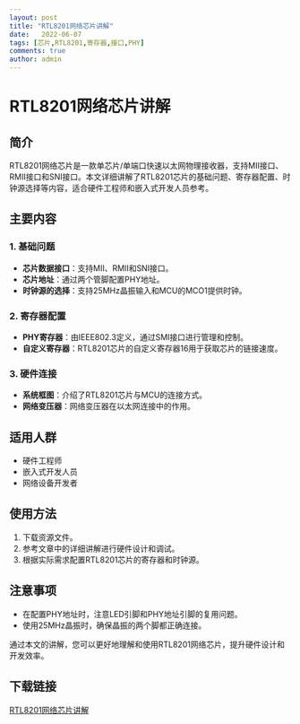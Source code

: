 ```yaml
---
layout: post
title: "RTL8201网络芯片讲解"
date:   2022-06-07
tags: [芯片,RTL8201,寄存器,接口,PHY]
comments: true
author: admin
---
```

# RTL8201网络芯片讲解

## 简介
RTL8201网络芯片是一款单芯片/单端口快速以太网物理接收器，支持MII接口、RMII接口和SNI接口。本文详细讲解了RTL8201芯片的基础问题、寄存器配置、时钟源选择等内容，适合硬件工程师和嵌入式开发人员参考。

## 主要内容

### 1. 基础问题
- **芯片数据接口**：支持MII、RMII和SNI接口。
- **芯片地址**：通过两个管脚配置PHY地址。
- **时钟源的选择**：支持25MHz晶振输入和MCU的MCO1提供时钟。

### 2. 寄存器配置
- **PHY寄存器**：由IEEE802.3定义，通过SMI接口进行管理和控制。
- **自定义寄存器**：RTL8201芯片的自定义寄存器16用于获取芯片的链接速度。

### 3. 硬件连接
- **系统框图**：介绍了RTL8201芯片与MCU的连接方式。
- **网络变压器**：网络变压器在以太网连接中的作用。

## 适用人群
- 硬件工程师
- 嵌入式开发人员
- 网络设备开发者

## 使用方法
1. 下载资源文件。
2. 参考文章中的详细讲解进行硬件设计和调试。
3. 根据实际需求配置RTL8201芯片的寄存器和时钟源。

## 注意事项
- 在配置PHY地址时，注意LED引脚和PHY地址引脚的复用问题。
- 使用25MHz晶振时，确保晶振的两个脚都正确连接。

通过本文的讲解，您可以更好地理解和使用RTL8201网络芯片，提升硬件设计和开发效率。

## 下载链接

[RTL8201网络芯片讲解](https://pan.quark.cn/s/c57e154b2333)